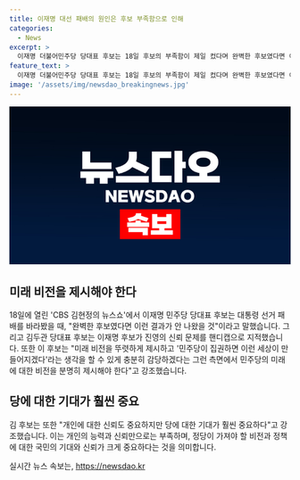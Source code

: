 ```yaml
---
title: 이재명 대선 패배의 원인은 후보 부족함으로 인해
categories:
  - News
excerpt: >
  이재명 더불어민주당 당대표 후보는 18일 후보의 부족함이 제일 컸다며 완벽한 후보였다면 이런 결과가 안 됐을 것이라고 밝혀 시대의 흐름과 당내 문제를 반성했다. 김두관 후보는 신뢰 문제를 핸디캡으로 지적하면서 당의 미래 비전을 분명히 제시하는 것이 중요하다고 강조했다. 이번 더불어민주당 당대표 후보 토론회에서의 발언들이 대선 패배에 대한 비판과 당 내부 개혁과 미래 전망에 대한 쟁점을 던지며 주목받을 것으로 보인다.
feature_text: >
  이재명 더불어민주당 당대표 후보는 18일 후보의 부족함이 제일 컸다며 완벽한 후보였다면 이런 결과가 안 됐을 것이라고 밝혀 시대의 흐름과 당내 문제를 반성했다. 김두관 후보는 신뢰 문제를 핸디캡으로 지적하면서 당의 미래 비전을 분명히 제시하는 것이 중요하다고 강조했다. 이번 더불어민주당 당대표 후보 토론회에서의 발언들이 대선 패배에 대한 비판과 당 내부 개혁과 미래 전망에 대한 쟁점을 던지며 주목받을 것으로 보인다.
image: '/assets/img/newsdao_breakingnews.jpg'
---
```


<p><img src="/assets/img/newsdao_breakingnews.jpg" alt="firstkoreanews 속보" /></p>

<h2 data-ke-size="size26">미래 비전을 제시해야 한다</h2>

<p data-ke-size="size16">18일에 열린 'CBS 김현정의 뉴스쇼'에서 이재명 민주당 당대표 후보는 대통령 선거 패배를 바라봤을 때, "완벽한 후보였다면 이런 결과가 안 나왔을 것"이라고 말했습니다. 그리고 김두관 당대표 후보는 이재명 후보가 진영의 신뢰 문제를 핸디캡으로 지적했습니다. 또한 이 후보는 "미래 비전을 뚜렷하게 제시하고 '민주당이 집권하면 이런 세상이 만들어지겠다'라는 생각을 할 수 있게 충분히 감당하겠다는 그런 측면에서 민주당의 미래에 대한 비전을 분명히 제시해야 한다"고 강조했습니다.</p>

<h2 data-ke-size="size26">당에 대한 기대가 훨씬 중요</h2>

<p data-ke-size="size16">김 후보는 또한 "개인에 대한 신뢰도 중요하지만 당에 대한 기대가 훨씬 중요하다"고 강조했습니다. 이는 개인의 능력과 신뢰만으로는 부족하며, 정당이 가져야 할 비전과 정책에 대한 국민의 기대와 신뢰가 크게 중요하다는 것을 의미합니다.</p>
실시간 뉴스 속보는, <a href="https://newsdao.kr" rel="dofollow">https://newsdao.kr</a>


